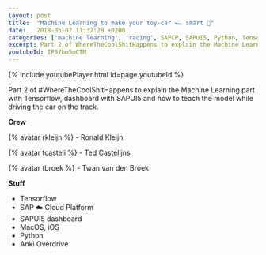 ```yaml
---
layout: post
title:  "Machine Learning to make your toy-car 🏎 smart 🧠"
date:   2018-05-07 11:32:28 +0200
categories: ['machine learning', 'racing', SAPCP, SAPUI5, Python, Tensorflow]
excerpt: Part 2 of WhereTheCoolShitHappens to explain the Machine Learning part with Tensorflow & dashboard
youtubeId: IF57bm5mCTM
---
```


{% include youtubePlayer.html id=page.youtubeId %}

Part 2 of #WhereTheCoolShitHappens to explain the Machine Learning part with Tensorflow, dashboard with SAPUI5 and how to teach the model while driving the car on the track.

__Crew__

{% avatar rkleijn %} - Ronald Kleijn

{% avatar tcasteli %} - Ted Castelijns

{% avatar tbroek %} - Twan van den Broek

__Stuff__
- Tensorflow
- SAP ☁️ Cloud Platform
- SAPUI5 dashboard
- MacOS, iOS
- Python
- Anki Overdrive
